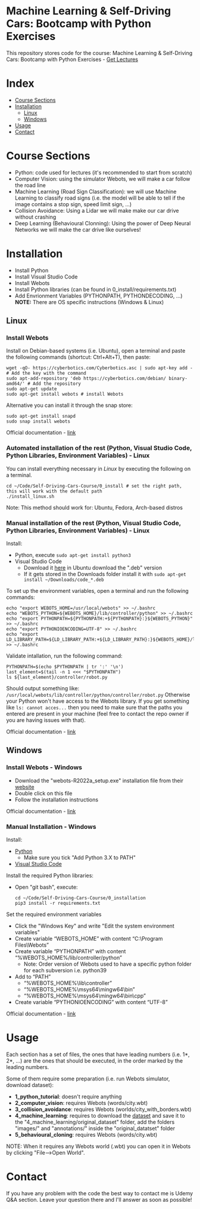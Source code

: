 # Machine Learning & Self-Driving Cars: Bootcamp with Python Exercises

This repository stores code for the course: Machine Learning & Self-Driving Cars: Bootcamp with Python Exercises - [Get Lectures](https://gradientinsight.com/learning/)

# Index

- [Course Sections](#course-sections)
- [Installation](#installation)
  - [Linux](#linux)
  - [Windows](#windows)
- [Usage](#usage)
- [Contact](#contact)

# Course Sections

- Python: code used for lectures (it's recommended to start from scratch)
- Computer Vision: using the simulator Webots, we will make a car follow the road line
- Machine Learning (Road Sign Classification): we will use Machine Learning to classify road signs (i.e. the model will be able to tell if the image contains a stop sign, speed limit sign, ...)
- Collision Avoidance: Using a Lidar we will make make our car drive without crashing
- Deep Learning (Behavioural Clonning): Using the power of Deep Neural Networks we will make the car drive like ourselves!

# Installation

- Install Python
- Install Visual Studio Code
- Install Webots
- Install Python libraries (can be found in 0_install/requirements.txt)
- Add Envrionment Variables (PYTHONPATH, PYTHONDECODING, ...)
  **NOTE:** There are OS specific instructions (Windows & Linux)

## Linux

### Install Webots

Install on Debian-based systems (i.e. Ubuntu), open a terminal and paste the following commands (shortcut: Ctrl+Alt+T), then paste:

```
wget -qO- https://cyberbotics.com/Cyberbotics.asc | sudo apt-key add - # Add the key with the command
sudo apt-add-repository 'deb https://cyberbotics.com/debian/ binary-amd64/' # Add the repository
sudo apt-get update
sudo apt-get install webots # install Webots
```

Alternative you can install it through the snap store:

```
sudo apt-get install snapd
sudo snap install webots
```

Official documentation - [link](https://cyberbotics.com/doc/guide/installation-procedure#installation-on-linux)

### Automated installation of the rest (Python, Visual Studio Code, Python Libraries, Environment Variables) - Linux

You can install everything necessary in _Linux_ by executing the following on a terminal.

```
cd ~/Code/Self-Driving-Cars-Course/0_install # set the right path, this will work with the default path
./install_linux.sh
```

Note: This method should work for: Ubuntu, Fedora, Arch-based distros

### Manual installation of the rest (Python, Visual Studio Code, Python Libraries, Environment Variables) - Linux

Install:

- Python, execute `sudo apt-get install python3`
- Visual Studio Code
  - Download it [here](https://code.visualstudio.com/download) in Ubuntu download the ".deb" version
  - If it gets stored in the Downloads folder install it with `sudo apt-get install ~/Downloads/code_*.deb`

To set up the environment variables, open a terminal and run the following commands:

```
echo "export WEBOTS_HOME=/usr/local/webots" >> ~/.bashrc
echo "WEBOTS_PYTHON=${WEBOTS_HOME}/lib/controller/python" >> ~/.bashrc
echo "export PYTHONPATH=${PYTHONPATH:+${PYTHONPATH}:}${WEBOTS_PYTHON}" >> ~/.bashrc
echo "export PYTHONIOENCODING=UTF-8" >> ~/.bashrc
echo "export LD_LIBRARY_PATH=${LD_LIBRARY_PATH:+${LD_LIBRARY_PATH}:}${WEBOTS_HOME}/lib/controller" >> ~/.bashrc
```

Validate intallation, run the following command:

```
PYTHONPATH=$(echo $PYTHONPATH | tr ':' '\n')
last_element=$(tail -n 1 <<< "$PYTHONPATH")
ls ${last_element}/controller/robot.py
```

Should output something like:
`/usr/local/webots/lib/controller/python/controller/robot.py`
Otherwise your Python won't have access to the Webots library. If you get something like `ls: cannot acces...` then you need to make sure that the paths you entered are present in your machine (feel free to contact the repo owner if you are having issues with that).

Official documentation - [link](https://cyberbotics.com/doc/guide/using-your-ide?tab-language=python&tab-os=linux#pycharm)

## Windows

### Install Webots - Windows

- Download the "webots-R2022a_setup.exe" installation file from their [website](https://cyberbotics.com/)
- Double click on this file
- Follow the installation instructions

Official documentation - [link](https://cyberbotics.com/doc/guide/installation-procedure#installation-on-windows)

### Manual Installation - Windows

Install:

- [Python](https://www.python.org/downloads/)
  - Make sure you tick "Add Python 3.X to PATH"
- [Visual Studio Code](https://code.visualstudio.com/download)

Install the required Python libraries:

- Open "git bash", execute:
  ```
  cd ~/Code/Self-Driving-Cars-Course/0_installation
  pip3 install -r requirements.txt
  ```

Set the required environment variables

- Click the "Windows Key" and write "Edit the system environment variables"
- Create variable “WEBOTS_HOME” with content “C:\Program Files\Webots”
- Create variable “PYTHONPATH” with content “%WEBOTS_HOME%/lib/controller/python”
  - Note: Order version of Webots used to have a specific python folder for each subversion i.e. python39
- Add to “PATH”
  - “%WEBOTS_HOME%\lib\controller”
  - “%WEBOTS_HOME%\msys64\mingw64\bin”
  - “%WEBOTS_HOME%\msys64\mingw64\bin\cpp”
- Create variable “PYTHONIOENCODING” with content “UTF-8”

Official documentation - [link](https://cyberbotics.com/doc/guide/using-your-ide?tab-language=python&tab-os=windows#pycharm)

# Usage

Each section has a set of files, the ones that have leading numbers (i.e. 1*, 2*, ...) are the ones that should be executed, in the order marked by the leading numbers.

Some of them require some preparation (i.e. run Webots simulator, download dataset):

- **1_python_tutorial**: doesn't require anything
- **2_computer_vision**: requires Webots (words/city.wbt)
- **3_collision_avoidance**: requires Webots (worlds/city_with_borders.wbt)
- **4_machine_learning**: requires to download the [dataset](https://www.kaggle.com/andrewmvd/road-sign-detection) and save it to the "4_machine_learning/original_dataset" folder, add the folders "images/" and "annotations/" inside the "original_datatset" folder
- **5_behavioural_cloning**: requires Webots (words/city.wbt)

NOTE: When it requires any Webots world (.wbt) you can open it in Webots by clicking "File-->Open World".

# Contact

If you have any problem with the code the best way to contact me is Udemy Q&A section. Leave your question there and I'll answer as soon as possible!
